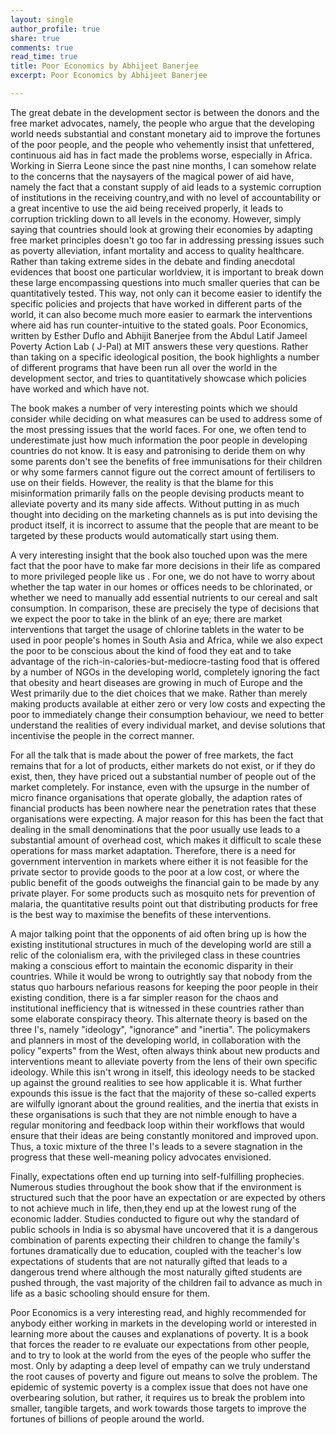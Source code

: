 ```yaml
---
layout: single
author_profile: true
share: true 
comments: true 
read_time: true
title: Poor Economics by Abhijeet Banerjee  
excerpt: Poor Economics by Abhijeet Banerjee 

--- 
```




The great debate in the development sector is between the donors and the free market advocates, namely, the people who argue that the developing world needs substantial and constant monetary aid to improve the fortunes of the poor people, and the people who vehemently insist that unfettered, continuous aid has in fact made the problems worse, especially in Africa. Working in Sierra Leone since the past nine months, I can somehow relate to the concerns that the naysayers of the magical power of aid have, namely the fact that a constant supply of aid leads to a systemic corruption of institutions in the receiving country,and with no level of accountability or a great incentive to use the aid being received properly, it leads to corruption trickling down to all levels in the economy. However, simply saying that countries should look at growing their economies by adapting free market principles doesn't go too far in addressing pressing issues such as poverty alleviation, infant mortality and access to quality healthcare. Rather than taking extreme sides in the debate and finding anecdotal evidences that boost one particular worldview, it is important to break down these large encompassing questions into much smaller queries that can be quantitatively tested. This way, not only can it become easier to identify the specific policies and projects that have worked in different parts of the world, it can also become much more easier to earmark the interventions where aid has run counter-intuitive to the stated goals. Poor Economics, written by Esther Duflo and Abhijit Banerjee from the Abdul Latif Jameel Poverty Action Lab ( J-Pal) at MIT answers these very questions. Rather than taking on a specific ideological position, the book highlights a number of different programs that have been run all over the world in the development sector, and tries to quantitatively showcase which policies have worked and which have not.

The book makes a number of very interesting points which we should consider while deciding on what measures can be used to address some of the most pressing issues that the world faces. For one, we often tend to underestimate just how much information the poor people in developing countries do not know. It is easy and patronising to deride them on why some parents don't see the benefits of free immunisations for their children or why some farmers cannot figure out the correct amount of fertilisers to use on their fields. However, the reality is that the blame for this misinformation primarily falls on the people devising products meant to alleviate poverty and its many side affects. Without putting in as much thought into deciding on the marketing channels as is put into devising the product itself, it is incorrect to assume that the people that are meant to be targeted by these products would automatically start using them.

A very interesting insight that the book also touched upon was the mere fact that the poor have to make far more decisions in their life as compared to more privileged people like us . For one, we do not have to worry about whether the tap water in our homes or offices needs to be chlorinated, or whether we need to manually add essential nutrients to our cereal and salt consumption. In comparison, these are precisely the type of decisions that we expect the poor to take in the blink of an eye; there are market interventions that target the usage of chlorine tablets in the water to be used in poor people's homes in South Asia and Africa, while we also expect the poor to be conscious about the kind of food they eat and to take advantage of the rich-in-calories-but-mediocre-tasting food that is offered by a number of NGOs in the developing world, completely ignoring the fact that obesity and heart diseases are growing in much of Europe and the West primarily due to the diet choices that we make. Rather than merely making products available at either zero or very low costs and expecting the poor to immediately change their consumption behaviour, we need to better understand the realities of every individual market, and devise solutions that incentivise the people in the correct manner.

For all the talk that is made about the power of free markets, the fact remains that for a lot of products, either markets do not exist, or if they do exist, then, they have priced out a substantial number of people out of the market completely. For instance, even with the upsurge in the number of micro finance organisations that operate globally, the adaption rates of financial products has been nowhere near the penetration rates that these organisations were expecting. A major reason for this has been the fact that dealing in the small denominations that the poor usually use leads to a substantial amount of overhead cost, which makes it difficult to scale these operations for mass market adaptation. Therefore, there is a need for government intervention in markets where either it is not feasible for the private sector to provide goods to the poor at a low cost, or where the public benefit of the goods outweighs the financial gain to be made by any private player. For some products such as mosquito nets for prevention of malaria, the quantitative results point out that distributing products for free is the best way to maximise the benefits of these interventions.

A major talking point that the opponents of aid often bring up is how the existing institutional structures in much of the developing world are still a relic of the colonialism era, with the privileged class in these countries making a conscious effort to maintain the economic disparity in their countries. While it would be wrong to outrightly say that nobody from the status quo harbours nefarious reasons for keeping the poor people in their existing condition, there is a far simpler reason for the chaos and institutional inefficiency that is witnessed in these countries rather than some elaborate conspiracy theory. This alternate theory is based on the three I's, namely "ideology", "ignorance" and "inertia". The policymakers and planners in most of the developing world, in collaboration with the policy "experts" from the West, often always think about new products and interventions meant to alleviate poverty from the lens of their own specific ideology. While this isn't wrong in itself, this ideology needs to be stacked up against the ground realities to see how applicable it is. What further expounds this issue is the fact that the majority of these so-called experts are wilfully ignorant about the ground realities, and the inertia that exists in these organisations is such that they are not nimble enough to have a regular monitoring and feedback loop within their workflows that would ensure that their ideas are being constantly monitored and improved upon. Thus, a toxic mixture of the three I's leads to a severe stagnation in the progress that these well-meaning policy advocates envisioned.

Finally, expectations often end up turning into self-fulfilling prophecies. Numerous studies throughout the book show that if the environment is structured such that the poor have an expectation or are expected by others to not achieve much in life, then,they end up at the lowest rung of the economic ladder. Studies conducted to figure out why the standard of public schools in India is so abysmal have uncovered that it is a dangerous combination of parents expecting their children to change the family's fortunes dramatically due to education, coupled with the teacher's low expectations of students that are not naturally gifted that leads to a dangerous trend where although the most naturally gifted students are pushed through, the vast majority of the children fail to advance as much in life as a basic schooling should ensure for them.

Poor Economics is a very interesting read, and highly recommended for anybody either working in markets in the developing world or interested in learning more about the causes and explanations of poverty. It is a book that forces the reader to re evaluate our expectations from other people, and to try to look at the world from the eyes of the people who suffer the most. Only by adapting a deep level of empathy can we truly understand the root causes of poverty and figure out means to solve the problem. The epidemic of systemic poverty is a complex issue that does not have one overbearing solution, but rather, it requires us to break the problem into smaller, tangible targets, and work towards those targets to improve the fortunes of billions of people around the world.
